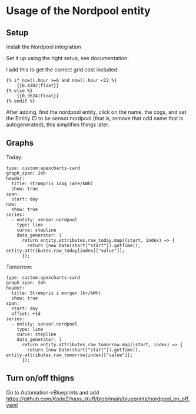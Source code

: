 # Usage of the Nordpool entity

## Setup

Install the Nordpool integration

Set it up using the right setup, see documentation.

I add this to get the correct grid cost included:
```
{% if now().hour >=6 and now().hour <22 %}
    {{0.4382|float}}
{% else %}
    {{0.3624|float}}
{% endif %}
```

After adding, find the nordpool entity, click on the name, the cogs, and set the Entitiy ID to be sensor.nordpool (that is, remove that odd name that is autogenerated), this simplifies things later.

## Graphs


Today:
```
type: custom:apexcharts-card
graph_span: 24h
header:
  title: Strømpris idag (øre/kWh)
  show: true
span:
  start: day
now:
  show: true
series:
  - entity: sensor.nordpool
    type: line
    curve: stepline
    data_generator: |
      return entity.attributes.raw_today.map((start, index) => {
        return [new Date(start["start"]).getTime(), entity.attributes.raw_today[index]["value"]];
      });
```

Tomorrow:
```
type: custom:apexcharts-card
graph_span: 24h
header:
  title: Strømpris i morgen (kr/kWh)
  show: true
span:
  start: day
  offset: +1d
series:
  - entity: sensor.nordpool
    type: line
    curve: stepline
    data_generator: |
      return entity.attributes.raw_tomorrow.map((start, index) => {
        return [new Date(start["start"]).getTime(), entity.attributes.raw_tomorrow[index]["value"]];
      });
```

## Turn on/off thigns

Go to Automation->Blueprints and add https://github.com/KodeZ/hass_stuff/blob/main/blueprints/nordpool_on_off.yaml


